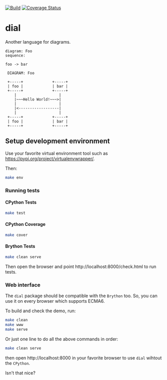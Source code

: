 [![Build](https://github.com/dobisel/dial/actions/workflows/build.yml/badge.svg)](https://github.com/dobisel/dial/actions/workflows/build.yml)
[![Coverage Status](https://coveralls.io/repos/github/dobisel/dial/badge.svg?branch=master)](https://coveralls.io/github/dobisel/dial?branch=master)

# dial
Another language for diagrams.


```dial
diagram: Foo
sequence:

foo -> bar
```

```
 DIAGRAM: Foo                             

 +-----+             +-----+
 | foo |             | bar |
 +-----+             +-----+
    |                   |
    |~~~Hello World!~~~>|
    |                   |
    |<------------------|
    |                   |
 +-----+             +-----+
 | foo |             | bar |
 +-----+             +-----+
```

## Setup development environment

Use your favorite virtual environment tool such as 
https://pypi.org/project/virtualenvwrapper/.

Then:

```bash
make env
```

### Running tests

#### CPython Tests

```bash
make test
```

#### CPython Coverage

```bash
make cover
```

#### Brython Tests

```bash
make clean serve
```

Then open the browser and point http://localhost:8000/check.html to run tests.

### Web interface

The `dial` package should be compatible with the `Brython` too. So, you can 
use it on every browser which supports ECMA6.

To build and check the demo, run:

```bash
make clean
make www
make serve
```

Or just one line to do all the above commands in order:

```bash
make clean serve
```

then open http://localhost:8000 in your favorite browser to use `dial` wihtout
the `CPython`.

Isn't that nice?
